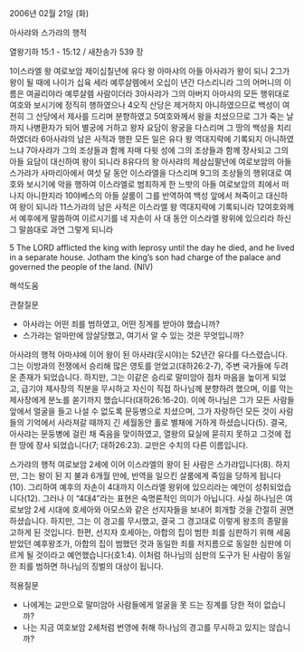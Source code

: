 2006년 02월 21일 (화)

아사랴와 스가랴의 행적



열왕기하 15:1 - 15:12 / 새찬송가 539 장

1이스라엘 왕 여로보암 제이십칠년에 유다 왕 아마샤의 아들 아사랴가 왕이 되니 2그가 왕이 될 때에 나이가 십육 세라 예루살렘에서 오십이 년간 다스리니라 그의 어머니의 이름은 여골리야라 예루살렘 사람이더라 3아사랴가 그의 아버지 아마샤의 모든 행위대로 여호와 보시기에 정직히 행하였으나 4오직 산당은 제거하지 아니하였으므로 백성이 여전히 그 산당에서 제사를 드리며 분향하였고 5여호와께서 왕을 치셨으므로 그가 죽는 날까지 나병환자가 되어 별궁에 거하고 왕자 요담이 왕궁을 다스리며 그 땅의 백성을 치리하였더라 6아사랴의 남은 사적과 행한 모든 일은 유다 왕 역대지략에 기록되지 아니하였느냐 7아사랴가 그의 조상들과 함께 자매 다윗 성에 그의 조상들과 함께 장사되고 그의 아들 요담이 대신하여 왕이 되니라 8유다의 왕 아사랴의 제삼십팔년에 여로보암의 아들 스가랴가 사마리아에서 여섯 달 동안 이스라엘을 다스리며 9그의 조상들의 행위대로 여호와 보시기에 악을 행하여 이스라엘로 범죄하게 한 느밧의 아들 여로보암의 죄에서 떠나지 아니한지라 10야베스의 아들 살룸이 그를 반역하여 백성 앞에서 쳐죽이고 대신하여 왕이 되니라 11스가랴의 남은 사적은 이스라엘 왕 역대지략에 기록되니라 12여호와께서 예후에게 말씀하여 이르시기를 네 자손이 사 대 동안 이스라엘 왕위에 있으리라 하신 그 말씀대로 과연 그렇게 되니라 

5 The LORD afflicted the king with leprosy until the day he died, and he lived in a separate house. Jotham the king’s son had charge of the palace and governed the people of the land. (NIV)

해석도움





관찰질문 
- 아사랴는 어떤 죄를 범하였고, 어떤 징계를 받아야 했습니까? 
- 스가랴는 얼마만에 암살당했고, 여기서 알 수 있는 것은 무엇입니까? 


아사랴의 행적 
아마샤에 이어 왕이 된 아사랴(웃시야)는 52년간 유다를 다스렸습니다. 그는 이방과의 전쟁에서 승리해 많은 영토를 얻었고(대하26:2-7), 주변 국가들에 두려운 존재가 되었습니다. 하지만, 그는 이같은 승리로 말미암아 점차 마음을 높이게 되었고, 급기야 제사장의 직분을 무시하고 자신이 직접 하나님께 분향하려 했으며, 이를 막는 제사장에게 분노를 쏟기까지 했습니다(대하26:16-20). 이에 하나님은 그가 모든 사람들 앞에서 얼굴을 들고 나설 수 없도록 문둥병으로 치셨으며, 그가 자랑하던 모든 것이 사람들의 기억에서 사라져갈 때까지 긴 세월동안 홀로 별채에 거하게 하셨습니다(5). 결국, 아사랴는 문둥병에 걸린 채 죽음을 맞이하였고, 열왕의 묘실에 묻히지 못하고 그것에 접한 땅에 장사 되었습니다(7; 대하26:23). 교만은 수치의 다른 이름입니다. 

스가랴의 행적 
여로보암 2세에 이어 이스라엘의 왕이 된 사람은 스가랴입니다(8). 하지만, 그는 왕이 된 지 불과 6개월 만에, 반역을 일으킨 살룸에게 죽임을 당하게 됩니다(10). 그리하여 예후의 자손이 4대까지 이스라엘 왕위에 있으리라는 예언이 성취되었습니다(12). 그러나 이 “4대4”라는 표현은 숙명론적인 의미가 아닙니다. 사실 하나님은 여로보암 2세 시대에 호세아와 아모스와 같은 선지자들을 보내어 회개할 것을 간절히 권면 하셨습니다. 하지만, 그는 이 경고를 무시했고, 결국 그 경고대로 이렇게 왕조의 종말을 고하게 된 것입니다. 한편, 선지자 호세아는, 아합의 집이 범한 죄를 심판하기 위해 세움 받았던 예후왕조가, 아합의 집이 범했던 것과 동일한 죄를 저지름으로 동일한 심판에 이르게 될 것이라고 예언했습니다(호1:4). 이처럼 하나님의 심판의 도구가 된 사람이 동일한 죄를 범하면 하나님의 징벌의 대상이 됩니다. 


적용질문 
- 나에게는 교만으로 말미암아 사람들에게 얼굴을 못 드는 징계를 당한 적이 없습니까? 
- 나는 지금 여호보암 2세처럼 번영에 취해 하나님의 경고를 무시하고 있지는 않습니까?
